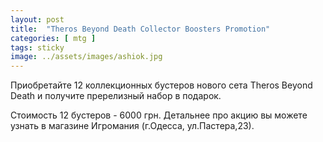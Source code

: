 ```yaml
---
layout: post
title:  "Theros Beyond Death Collector Boosters Promotion"
categories: [ mtg ]
tags: sticky
image: ../assets/images/ashiok.jpg
---
```


Приобретайте 12 коллекционных бустеров нового сета Theros Beyond Death и получите пререлизный набор в подарок. 

Стоимость 12 бустеров - 6000 грн. Детальнее про акцию вы можете узнать в магазине Игромания (г.Одесса, ул.Пастера,23).


